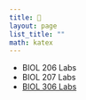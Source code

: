 ```yaml
---
title: 🏡
layout: page
list_title: ""
math: katex
---
```


+ BIOL 206 Labs
+ BIOL 207 Labs
+ [BIOL 306 Labs](./Labs/BIOL306_toc.md)
